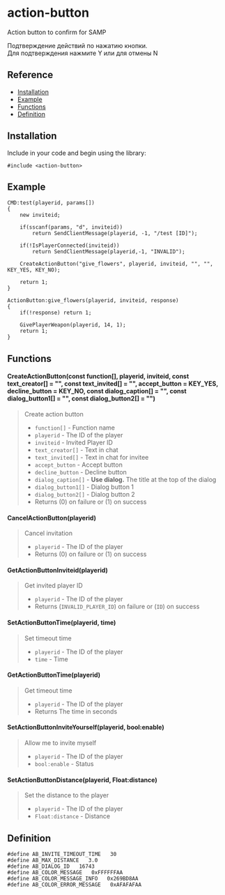 # action-button

Action button to confirm for SAMP

Подтверждение действий по нажатию кнопки.\
Для подтверждения нажмите Y или для отмены N

## Reference
* [Installation](https://github.com/Bren828/action-button#installation)
* [Example](https://github.com/Bren828/action-button#example)
* [Functions](https://github.com/Bren828/action-button#functions)
* [Definition](https://github.com/Bren828/action-button#definition)


## Installation

Include in your code and begin using the library:
```pawn
#include <action-button>
```

## Example
```pawn
CMD:test(playerid, params[])
{
    new inviteid;

    if(sscanf(params, "d", inviteid)) 
        return SendClientMessage(playerid, -1, "/test [ID]");

    if(!IsPlayerConnected(inviteid)) 
        return SendClientMessage(playerid,-1, "INVALID");

    CreateActionButton("give_flowers", playerid, inviteid, "", "", KEY_YES, KEY_NO);

    return 1;
}

ActionButton:give_flowers(playerid, inviteid, response)
{
    if(!response) return 1;

    GivePlayerWeapon(playerid, 14, 1);
    return 1;
}
```

## Functions

#### CreateActionButton(const function[], playerid, inviteid, const text_creator[] = "", const text_invited[] = "", accept_button = KEY_YES, decline_button = KEY_NO, const dialog_caption[] = "", const dialog_button1[] = "", const dialog_button2[] = "")
> Create action button
> * `function[]` - Function name
> * `playerid` - The ID of the player
> * `inviteid` - Invited Player ID
> * `text_creator[]` - Text in chat
> * `text_invited[]` - Text in chat for invitee
> * `accept_button` - Accept button
> * `decline_button` - Decline button
> * `dialog_caption[]` - **Use dialog.** The title at the top of the dialog
> * `dialog_button1[]` - Dialog button 1
> * `dialog_button2[]` - Dialog button 2
> * Returns (0) on failure or (1) on success

#### CancelActionButton(playerid)
> Cancel invitation
> * `playerid` - The ID of the player
> * Returns (0) on failure or (1) on success

#### GetActionButtonInviteid(playerid)
> Get invited player ID
> * `playerid` - The ID of the player
> * Returns (`INVALID_PLAYER_ID`) on failure or (`ID`) on success

#### SetActionButtonTime(playerid, time)
> Set timeout time
> * `playerid` - The ID of the player
> * `time` - Time

#### GetActionButtonTime(playerid)
> Get timeout time
> * `playerid` - The ID of the player
> * Returns The time in seconds

#### SetActionButtonInviteYourself(playerid, bool:enable)
> Allow me to invite myself
> * `playerid` - The ID of the player
> * `bool:enable` - Status

#### SetActionButtonDistance(playerid, Float:distance)
> Set the distance to the player
> * `playerid` - The ID of the player
> * `Float:distance` - Distance


## Definition

```pawn
#define AB_INVITE_TIMEOUT_TIME   30
#define AB_MAX_DISTANCE   3.0
#define AB_DIALOG_ID   16743		
#define AB_COLOR_MESSAGE   0xFFFFFFAA
#define AB_COLOR_MESSAGE_INFO   0x269BD8AA
#define AB_COLOR_ERROR_MESSAGE   0xAFAFAFAA

```
